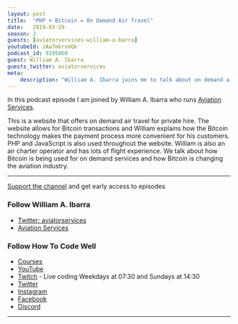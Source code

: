 ```yaml
---
layout: post
title:  "PHP + Bitcoin = On Demand Air Travel"
date:   2019-03-29
season: 2
guests: [aviatorservices-william-a-barra]
youtubeId: zAa7mkrvmQk
podcast_id: 9195860
guest: William A. Ibarra
guests_twitter: aviatorservices
meta:
    description: "William A. Ibarra joins me to talk about on demand air services using PHP and Bitcoin"
---
```


In this podcast episode I am joined by William A. Ibarra who runs [Aviation Services](https://twitter.com/aviatorservices). 

This is a website that offers on demand air travel for private hire. The website allows for Bitcoin transactions and William explains how the Bitcoin technology makes the payment process more convenient for his customers.
PHP and JavaScript is also used throughout the website. William is also an air charter operator and has lots of flight experience.
We talk about how Bitcoin is being used for on demand services and how Bitcoin is changing the aviation industry.

-------------------------------

[Support the channel](https://www.patreon.com/howToCodeWell) and get early access to episodes



### Follow William A. Ibarra
- [Twitter: aviatorservices](https://twitter.com/aviatorservices)
- [Aviation Services](https://twitter.com/aviatorservices)

### Follow How To Code Well
- [Courses](http://howtocodewell.net)
- [YouTube](http://youtube.com/howtocodewell)
- [Twitch](http://twitch.tv/howtocodewell) - Live coding Weekdays at 07:30 and Sundays at 14:30
- [Twitter](https://twitter.com/howtocodewell)
- [Instagram](http://instagram.com/howtocodewell/)
- [Facebook](http://facebook.com/howtocodewell/)
- [Discord](http://howtocodewell.net/discord)

-------------------------------
